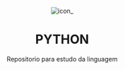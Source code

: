  
 
<div align="center">

![icon_](https://user-images.githubusercontent.com/61427998/230957822-61c3d9bd-dc48-44d2-87d8-30a4c1ce61d0.png)

</div>


<div align="center">

 <h1>PYTHON</h1>
 <P>Repositorio para estudo da linguagem</P>

</div>





